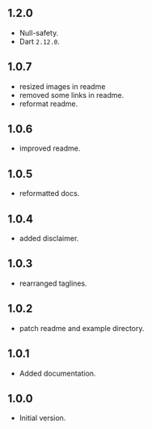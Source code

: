 ## 1.2.0

- Null-safety.
- Dart `2.12.0`.

## 1.0.7

- resized images in readme
- removed some links in readme.
- reformat readme.

## 1.0.6

- improved readme.

## 1.0.5
- reformatted docs.

## 1.0.4
- added disclaimer.

## 1.0.3
- rearranged taglines.

## 1.0.2
- patch readme and example directory.

## 1.0.1
- Added documentation.

## 1.0.0

- Initial version.
